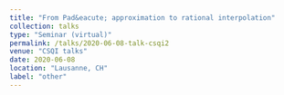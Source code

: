 ```yaml
---
title: "From Pad&eacute; approximation to rational interpolation"
collection: talks
type: "Seminar (virtual)"
permalink: /talks/2020-06-08-talk-csqi2
venue: "CSQI talks"
date: 2020-06-08
location: "Lausanne, CH"
label: "other"
---
```

